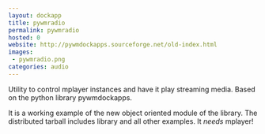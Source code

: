 ```yaml
---
layout: dockapp
title: pywmradio
permalink: pywmradio
hosted: 0
website: http://pywmdockapps.sourceforge.net/old-index.html
images:
 - pywmradio.png
categories: audio
---
```

Utility to control mplayer instances and have it play streaming media.  Based on
the python library pywmdockapps.

It is a working example of the new object oriented module of the library.
The distributed tarball includes library and all other examples.
It *needs* mplayer!
